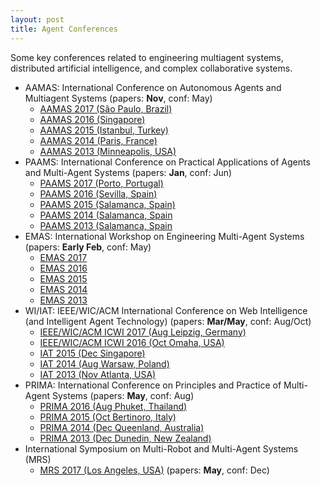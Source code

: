 ```yaml
---
layout: post
title: Agent Conferences
---
```


Some key conferences related to engineering multiagent systems, distributed artificial intelligence, and complex collaborative systems. 

*   AAMAS: International Conference on Autonomous Agents and Multiagent Systems (papers: **Nov**, conf: May)
    *   [AAMAS 2017 (São Paulo, Brazil)](http://www.aamas2017.org/)
    *   [AAMAS 2016 (Singapore)](http://sis.smu.edu.sg/aamas2016)
    *   [AAMAS 2015 (Istanbul, Turkey)](http://www.aamas2015.com/)
    *   [AAMAS 2014 (Paris, France)](http://aamas2014.lip6.fr/)
    *   [AAMAS 2013 (Minneapolis, USA)](http://aamas2013.cs.umn.edu/)
*   PAAMS: International Conference on Practical Applications of Agents and Multi-Agent Systems (papers: **Jan**, conf: Jun)
    *   [PAAMS 2017 (Porto, Portugal)](http://www.paams.net/)
    *   [PAAMS 2016 (Sevilla, Spain)](http://www.paams.net/)
    *   [PAAMS 2015 (Salamanca, Spain)](http://www.springer.com/us/book/9783319189437)
    *   [PAAMS 2014 (Salamanca, Spain](http://www.springer.com/us/book/9783319075501)
    *   [PAAMS 2013 (Salamanca, Spain](http://www.springer.com/us/book/9783642380723)
*   EMAS: International Workshop on Engineering Multi-Agent Systems (papers: **Early Feb**, conf: May)
    *   [EMAS 2017](http://apice.unibo.it/xwiki/bin/view/EMAS2017/)
    *   [EMAS 2016](http://www.utdmavs.org/emas2016/)
    *   [EMAS 2015](http://www.di.unito.it/~baldoni/EMAS2015/)
    *   [EMAS 2014](http://emas14.wordpress.com/)
    *   [EMAS 2013](http://www.springer.com/computer/ai/book/978-3-642-45342-7)
*   WI/IAT: IEEE/WIC/ACM International Conference on Web Intelligence (and Intelligent Agent Technology) (papers: **Mar/May**, conf: Aug/Oct)
    *   [IEEE/WIC/ACM ICWI 2017 (Aug Leipzig, Germany)](http://webintelligence2017.com/)
    *   [IEEE/WIC/ACM ICWI 2016 (Oct Omaha, USA)](http://wibih.unomaha.edu/wi)
    *   [IAT 2015 (Dec Singapore)](http://wi-iat15.ntulily.org/)
    *   [IAT 2014 (Aug Warsaw, Poland)](http://wic2014.mimuw.edu.pl/iat/homepage)
    *   [IAT 2013 (Nov Atlanta, USA)](http://cs.gsu.edu/wic2013/iat)
*   PRIMA: International Conference on Principles and Practice of Multi-Agent Systems (papers: **May**, conf: Aug)
    *   [PRIMA 2016 (Aug Phuket, Thailand)](http://prima2016.di.unito.it/)
    *   [PRIMA 2015 (Oct Bertinoro, Italy)](http://apice.unibo.it/xwiki/bin/view/PRIMA2015/)
    *   [PRIMA 2014 (Dec Queenland, Australia)](http://apice.unibo.it/xwiki/bin/view/Events/Prima2014)
    *   [PRIMA 2013 (Dec Dunedin, New Zealand)](http://apice.unibo.it/xwiki/bin/view/Events/Prima2013)
*   International Symposium on Multi-Robot and Multi-Agent Systems (MRS)
    *   [MRS 2017 (Los Angeles, USA)](https://mrs2017.org/) (papers: **May**, conf: Dec)

